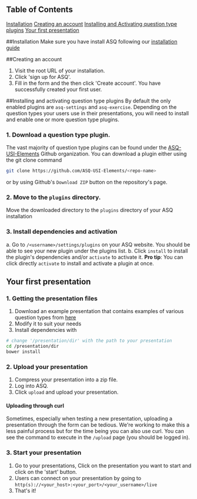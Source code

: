 ## Table of Contents

[Installation](#installation)
[Creating an account](#creating-an-account)
[Installing and Activating question type plugins](#installing-and-activating-question-type-plugins)
[Your first presentation](#your-first-presentation)

##Installation
Make sure you have install ASQ following our [installation guide](../install/installation.md)

##Creating an account
1. Visit the root URL of your installation.
2. Click 'sign up for ASQ'.
3. Fill in the form and the then click 'Create account'.
You have successfully created your first user.

##Installing and activating question type plugins
By default the only enabled plugins are `asq-settings` and `asq-exercise`. Depending on the question types your users use in their presentations, you will need to install and enable one or more question type plugins.

### 1. Download a question type plugin.
The vast majority of question type plugins can be found under the [ASQ-USI-Elements](https://github.com/ASQ-USI-Elements/) Github organization. You can download a plugin either using the git clone command

```bash
git clone https://github.com/ASQ-USI-Elements/<repo-name>
```

or by using Github's `Download ZIP` button on the repository's page.

### 2. Move to the `plugins` directory.
Move the downloaded directory to the `plugins` directory of your ASQ installation

### 3. Install dependencies and activation
a. Go to `/<username>/settings/plugins` on your ASQ website. You should be able to see your new plugin under the plugins list.
b. Click `install` to install the plugin's dependencies and/or `activate` to activate it. 
__Pro tip__: You can click directly `activate` to install and activate a plugin at once.


## Your first presentation

### 1. Getting the presentation files
1. Download an example presentation that contains examples of various question types from [here](https://github.com/ASQ-USI-Elements/examples/tree/master/SamplePresentation)
2. Modify it to suit your needs
3. Install dependencies with
```bash
# change '/presentation/dir' with the path to your presentation
cd /presentation/dir
bower install
```

### 2. Upload your presentation
1. Compress your presentation into a zip file.
2. Log into ASQ.
3. Click `upload` and upload your presentation.

#### Uploading through curl
Sometimes, especially when testing a new presentation, uploading a presentation through the form can be tedious. We're working to make this a less painful process but for the time being you can also use curl. You can see the command to execute in the `/upload` page (you should be logged in).

### 3. Start your presentation
1. Go to your presentations, Click on the presentation you want to start and click on the 'start' button.
2. Users can connect on your presentation by going to `http(s)://<your_host>:<your_port>/<your_username>/live`
3. That's it!

